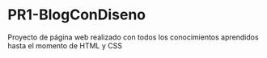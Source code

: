 # PR1-BlogConDiseno
Proyecto de página web realizado con todos los conocimientos aprendidos hasta el momento de HTML y CSS
